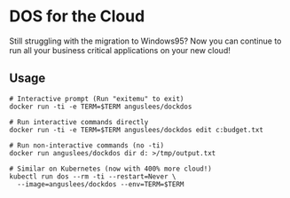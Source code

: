 DOS for the Cloud
=================

Still struggling with the migration to Windows95?  Now you can
continue to run all your business critical applications on your new
cloud!

Usage
-----

```
# Interactive prompt (Run "exitemu" to exit)
docker run -ti -e TERM=$TERM anguslees/dockdos

# Run interactive commands directly
docker run -ti -e TERM=$TERM anguslees/dockdos edit c:budget.txt

# Run non-interactive commands (no -ti)
docker run anguslees/dockdos dir d: >/tmp/output.txt

# Similar on Kubernetes (now with 400% more cloud!)
kubectl run dos --rm -ti --restart=Never \
  --image=anguslees/dockdos --env=TERM=$TERM
```
